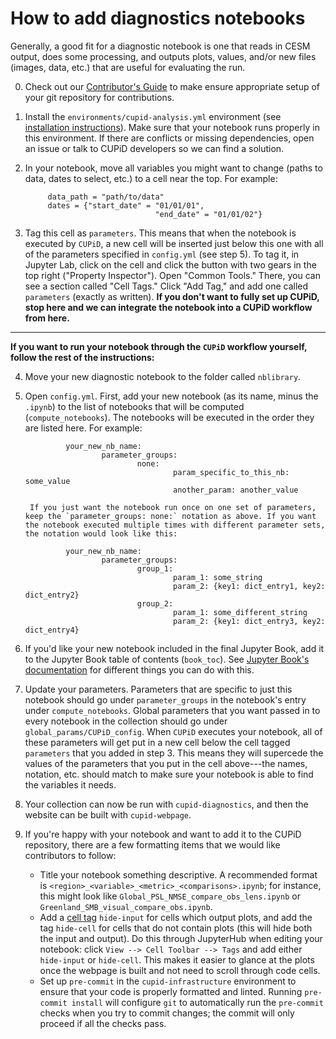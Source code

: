 # How to add diagnostics notebooks

Generally, a good fit for a diagnostic notebook is one that reads in CESM output, does some processing, and outputs plots, values, and/or new files (images, data, etc.) that are useful for evaluating the run.

0. Check out our [Contributor's Guide](https://ncar.github.io/CUPiD/contributors_guide.html) to make ensure appropriate setup of your git repository for contributions.
1. Install the `environments/cupid-analysis.yml` environment (see [installation instructions](https://ncar.github.io/CUPiD/index.html#installing)). Make sure that your notebook runs properly in this environment. If there are conflicts or missing dependencies, open an issue or talk to CUPiD developers so we can find a solution.
2. In your notebook, move all variables you might want to change (paths to data, dates to select, etc.) to a cell near the top. For example:

            data_path = "path/to/data"
            dates = {"start_date" = "01/01/01",
                                    "end_date" = "01/01/02"}

4. Tag this cell as `parameters`. This means that when the notebook is executed by `CUPiD`, a new cell will be inserted just below this one with all of the parameters specified in `config.yml` (see step 5). To tag it, in Jupyter Lab, click on the cell and click the button with two gears in the top right ("Property Inspector"). Open "Common Tools." There, you can see a section called "Cell Tags." Click "Add Tag," and add one called `parameters` (exactly as written). **If you don't want to fully set up CUPiD, stop here and we can integrate the notebook into a CUPiD workflow from here.**
---
**If you want to run your notebook through the `CUPiD` workflow yourself, follow the rest of the instructions:**

4. Move your new diagnostic notebook to the folder called `nblibrary`.

5. Open `config.yml`. First, add your new notebook (as its name, minus the `.ipynb`) to the list of notebooks that will be computed (`compute_notebooks`). The notebooks will be executed in the order they are listed here. For example:

                your_new_nb_name:
                        parameter_groups:
                                none:
                                        param_specific_to_this_nb: some_value
                                        another_param: another_value

        If you just want the notebook run once on one set of parameters, keep the `parameter_groups: none:` notation as above. If you want the notebook executed multiple times with different parameter sets, the notation would look like this:

                your_new_nb_name:
                        parameter_groups:
                                group_1:
                                        param_1: some_string
                                        param_2: {key1: dict_entry1, key2: dict_entry2}
                                group_2:
                                        param_1: some_different_string
                                        param_2: {key1: dict_entry3, key2: dict_entry4}


6. If you'd like your new notebook included in the final Jupyter Book, add it to the Jupyter Book table of contents (`book_toc`). See [Jupyter Book's documentation](https://jupyterbook.org/en/stable/structure/toc.html) for different things you can do with this.

7. Update your parameters. Parameters that are specific to just this notebook should go under `parameter_groups` in the notebook's entry under `compute_notebooks`. Global parameters that you want passed in to every notebook in the collection should go under `global_params/CUPiD_config`.  When `CUPiD` executes your notebook, all of these parameters will get put in a new cell below the cell tagged `parameters` that you added in step 3. This means they will supercede the values of the parameters that you put in the cell above---the names, notation, etc. should match to make sure your notebook is able to find the variables it needs.

8. Your collection can now be run with `cupid-diagnostics`, and then the website can be built with `cupid-webpage`.

9. If you're happy with your notebook and want to add it to the CUPiD repository, there are a few formatting items that we would like contributors to follow:
    * Title your notebook something descriptive. A recommended format is `<region>_<variable>_<metric>_<comparisons>.ipynb`; for instance, this might look like `Global_PSL_NMSE_compare_obs_lens.ipynb` or `Greenland_SMB_visual_compare_obs.ipynb`.
    * Add a [cell tag](https://jupyterbook.org/en/stable/content/metadata.html#jupyter-cell-tags) `hide-input` for cells which output plots, and add the tag `hide-cell` for cells that do not contain plots (this will hide both the input and output). Do this through JupyterHub when editing your notebook: click `View --> Cell Toolbar --> Tags` and add either `hide-input` or `hide-cell`. This makes it easier to glance at the plots once the webpage is built and not need to scroll through code cells.
    * Set up `pre-commit` in the `cupid-infrastructure` environment to ensure that your code is properly formatted and linted. Running `pre-commit install` will configure `git` to automatically run the `pre-commit` checks when you try to commit changes; the commit will only proceed if all the checks pass.
